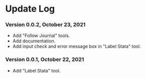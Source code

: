 # Update Log

### Version 0.0.2, October 23, 2021

* Add "Follow Journal" tools.
* Add documentation.
* Add input check and error message box in "Label Stata" tool.

### Version 0.0.1, October 22, 2021

* Add "Label Stata" tool.
